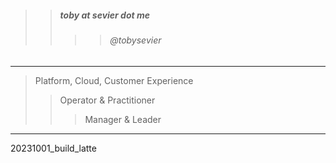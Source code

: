 

> 
>> ##### toby at sevier dot me
>>>> ###### @tobysevier

---

> Platform, Cloud, Customer Experience
>> Operator & Practitioner
>>> Manager & Leader

---



20231001_build_latte